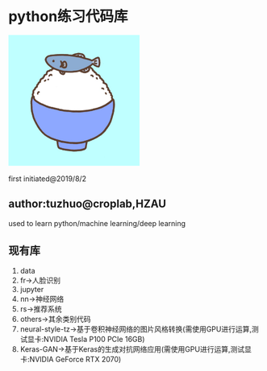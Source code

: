 # python练习代码库

<img src="logo.jpg" width="260">

first initiated@2019/8/2

## author:tuzhuo@croplab,HZAU

used to learn python/machine learning/deep learning

## 现有库

1. data
2. fr->人脸识别
3. jupyter
4. nn->神经网络
5. rs->推荐系统
6. others->其余类别代码
7. neural-style-tz->基于卷积神经网络的图片风格转换(需使用GPU进行运算,测试显卡:NVIDIA Tesla P100 PCIe 16GB)
8. Keras-GAN->基于Keras的生成对抗网络应用(需使用GPU进行运算,测试显卡:NVIDIA GeForce RTX 2070)
